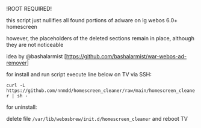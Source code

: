 !ROOT REQUIRED!

this script just nullifies all found portions of adware on lg webos 6.0+ homescreen

however, the placeholders of the deleted sections remain in place, although they are not noticeable

idea by @bashalarmist [https://github.com/bashalarmist/war-webos-ad-remover]

for install and run script execute line below on TV via SSH:

```curl -L https://github.com/nnmdd/homescreen_cleaner/raw/main/homescreen_cleaner | sh -```

for uninstall:

delete file ```/var/lib/webosbrew/init.d/homescreen_cleaner```  and reboot TV
